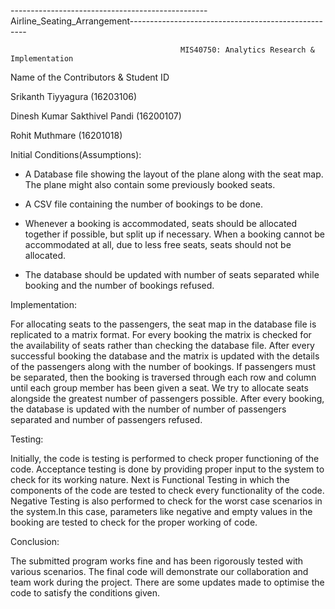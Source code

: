 -------------------------------------------------Airline_Seating_Arrangement----------------------------------------------------
                                        
                                          MIS40750: Analytics Research & Implementation

Name of the Contributors & Student ID

Srikanth Tiyyagura (16203106)

Dinesh Kumar Sakthivel Pandi (16200107)

Rohit Muthmare (16201018)

Initial Conditions(Assumptions):

* A Database file showing the layout of the plane along with the seat map. The plane might also contain some previously booked seats.

* A CSV file containing the number of bookings to be done.

* Whenever a booking is accommodated, seats should be allocated together if possible, but split up if necessary. 
  When a booking cannot be accommodated at all, due to less free seats, seats should not be allocated.

* The database should be updated with number of seats separated while booking and the number of bookings refused.

Implementation:

For allocating seats to the passengers, the seat map in the database file is replicated to a matrix format.
For every booking the matrix is checked for the availability of seats rather than checking the database file.
After every successful booking the database and the matrix is updated with the details of the passengers along with the number of bookings.
If passengers must be separated, then the booking is traversed through each row and column until each group member has been given a seat.
We try to allocate seats alongside the greatest number of passengers possible.
After every booking, the database is updated with the number of number of passengers separated and number of passengers refused.

Testing:

Initially, the code is testing is performed to check proper functioning of the code. Acceptance testing is done by providing proper input to the system to check for its working nature. Next is Functional Testing in which the components of the code are tested to check every functionality of the code.
Negative Testing is also performed to check for the worst case scenarios in the system.In this case, parameters like negative and empty values in the booking are tested to check for the proper working of code.

Conclusion:

The submitted program works fine and has been rigorously tested with various scenarios. The final code will demonstrate our collaboration and team work during the project. There are some updates made to optimise the code to satisfy the conditions given. 


